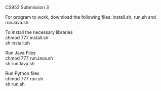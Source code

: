 CS953 Submission 3 

For program to work, dowmload the following files: 
install.sh, run.sh and runJava.sh

To install the necessary libraries  
chmod 777 install.sh  
sh install.sh  

Run Java Files  
chmod 777 runJava.sh  
sh runJava.sh  

Run Python files  
chmod 777 run.sh  
sh run.sh
